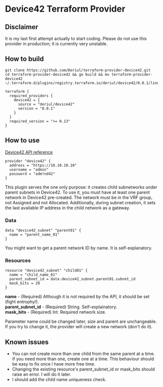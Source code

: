 # Device42 Terraform Provider

## Disclaimer
It is my last first attempt actually to start coding. Please do not use this provider in production; it is currently very unstable.

## How to build
```
git clone https://github.com/Deriul/terraform-provider-device42.git
cd terraform-provider-device42 && go build && mv terraform-provider-device42 ~/.terraform.d/plugins/registry.terraform.io/deriul/device42/0.0.1/linux_amd64
```

```
terraform {
  required_providers {
    device42 = {
      source = "deriul/device42"
      version = "0.0.1"
    }
  }
  required_version = ">= 0.13"
}
```

## How to use

[Device42 API reference](https://api.device42.com/#/)

```
provider "device42" {
  address = "https://10.10.10.10"
  username = "admin"
  password = "adm!nd42"
}
```

This plugin serves the one only purpose: it creates child subnetworks under parent subnets in Device42. 
To use it, you must have at least one parent network in Device42 pre-created. The network must be in the VRF group, not Assigned and not Allocated.
Additionally, during subnet creation, it sets the last available IP address in the child network as a gateway.

### Data
```
data "device42_subnet" "parent01" {
  name = "parent_name_01"
}
```

You might want to get a parent network ID by name. It is self-explanatory.

### Resources
```
resource "device42_subnet" "child01" {
  name = "child_name_01"
  parent_subnet_id = data.device42_subnet.parent01.subnet_id
  mask_bits = 28
}
```
**name** - (Required) Although it is not required by the API, it should be set (fight entrophy!).<br>
**parent_subnet_id** - (Required) String. Self-explainatory.<br>
**mask_bits** - (Required) Int. Required network size.

Parameter name could be changed later, size and parent are unchangeable. If you try to change it, the provider will create a new network (don't do it).

## Known issues

- You can not create more than one child from the same parent at a time. If you need more than one, create one at a time. This behaviour should be easy to fix once I have more free time.
- Changing the existing resource's parent_subnet_id or mask_bits should raise an error. I will do it later.
- I should add the child name uniqueness check.
